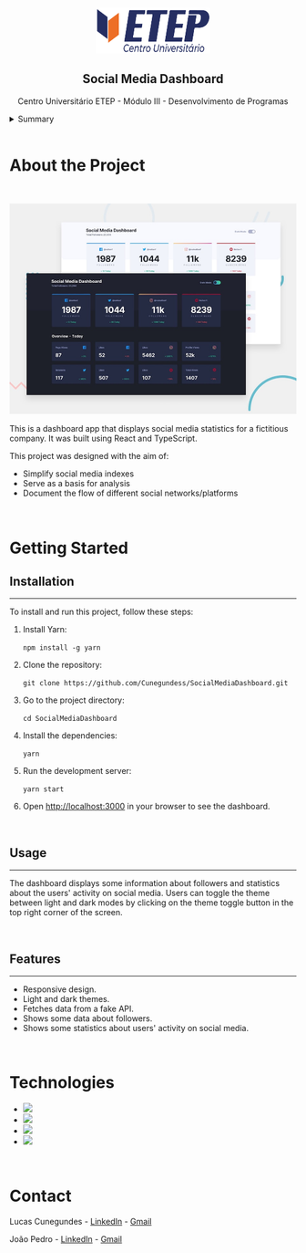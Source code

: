 <a name="readme-top"></a>
<!-- PROJECT LOGO -->
<br />
<div align="center">
  <a href="https://github.com/Cunegundess/SocialMediaDashboard">
    <img src="./images/logoEtep.png" alt="Logo" width="200" height="80">
  </a>

<h2 align="center">Social Media Dashboard</h2>

  <p align="center">
    Centro Universitário ETEP - Módulo III - Desenvolvimento de Programas
    <br />
  </p>
</div>

<!-- TABLE OF CONTENTS -->
<details>
  <summary>Summary</summary>
  <ol>
    <li>
      <a href="#About-the-Project">About the Project</a>
        <ul>
          <li>
            <a href="#getting-started">Getting Started</a>
          <li><a href="#Installation">Installation</a></li>
          <li><a href="#Usage">Usage</a></li>
          <li><a href="#Features">Features</a></li>
    </li>
        <li><a href="#Technologies">Technologies</a></li>
      </ul>
    </li>
    <li><a href="#Contactt">Contact</a></li>
  </ol>
</details>
</br>

<!-- Sobre o Projeto -->

<a id="About-the-Project"></a>
# About the Project

</br>

![Preview](images/desktop-preview.jpg)

This is a dashboard app that displays social media statistics for a fictitious company. It was built using React and TypeScript.

This project was designed with the aim of:

- Simplify social media indexes
- Serve as a basis for analysis
- Document the flow of different social networks/platforms

</br>


<a id="Getting-Started"></a>
# Getting Started

<a id="Installation"></a>
## Installation
- - -

To install and run this project, follow these steps:

1.  Install Yarn:
   
    `npm install -g yarn`
   
2.  Clone the repository:

    `git clone https://github.com/Cunegundess/SocialMediaDashboard.git`

3.  Go to the project directory:

    `cd SocialMediaDashboard`

4.  Install the dependencies:

    `yarn`

5.  Run the development server:

    `yarn start`

6.  Open [http://localhost:3000](http://localhost:3000/) in your browser to see the dashboard.

</br>

<a id="Usage"></a>
## Usage
-----

The dashboard displays some information about followers and statistics about the users' activity on social media. Users can toggle the theme between light and dark modes by clicking on the theme toggle button in the top right corner of the screen.

</br>

<a id="Features"></a>
## Features
--------

-   Responsive design.
-   Light and dark themes.
-   Fetches data from a fake API.
-   Shows some data about followers.
-   Shows some statistics about users' activity on social media.

</br>

<a id="Technologies"></a>
# Technologies

- <img src="https://img.shields.io/badge/HTML5-E34F26?style=for-the-badge&logo=html5&logoColor=white" />
- <img src="https://img.shields.io/badge/Sass-CC6699?style=for-the-badge&logo=sass&logoColor=white" />
- <img src="https://img.shields.io/badge/TypeScript-007ACC?style=for-the-badge&logo=typescript&logoColor=white" />
- <img src="https://img.shields.io/badge/React-61DAFB?style=for-the-badge&logo=react&logoColor=black" />

</br>

<a id="Contact"></a>
# Contact

Lucas Cunegundes - [LinkedIn](https://www.linkedin.com/in/lucas-cunegundes) - [Gmail](lucascsantana6@gmail.com)

João Pedro - [LinkedIn](https://www.linkedin.com/in/joaoploliveira) - [Gmail](pedrojoaoliveira@gmail.com)